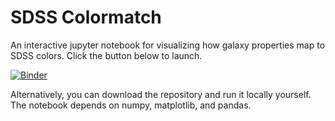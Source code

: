 # SDSS Colormatch

An interactive jupyter notebook for visualizing how galaxy properties map to SDSS colors. Click the button below to launch.

[![Binder](https://mybinder.org/badge_logo.svg)](https://mybinder.org/v2/gh/spencerscott917/sdss_colormatch/master)

Alternatively, you can download the repository and run it locally yourself. The notebook depends on numpy, matplotlib, and pandas.
